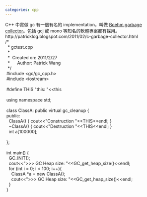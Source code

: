 ```yaml
---
categories: cpp
---
```

<div>C++ 中實做 gc 有一個有名的 implementation，叫做 <a href="http://www.hpl.hp.com/personal/Hans_Boehm/gc/">Boehm garbage collector</a>。包括 gcj 或 mono 等知名的軟體專案都有採用。</div><div>http://patricklog.blogspot.com/2011/02/c-garbage-collector.html</div><div>/*<br />&nbsp; * gctest.cpp<br />&nbsp; *<br />&nbsp; *&nbsp; Created on: 2011/2/27<br />&nbsp; *&nbsp;&nbsp;&nbsp;&nbsp;&nbsp; Author: Patrick Wang<br />&nbsp; */<br />&nbsp;#include &lt;gc/gc_cpp.h&gt;<br />&nbsp;#include &lt;iostream&gt;<br />&nbsp;<br />&nbsp;#define THIS "this: "&lt;&lt;this<br />&nbsp;<br />&nbsp;using namespace std;<br />&nbsp;<br />&nbsp;class ClassA: public virtual gc_cleanup {<br />&nbsp;public:<br />&nbsp;&nbsp; ClassA() { cout&lt;&lt;"Construction "&lt;&lt;THIS&lt;&lt;endl; }<br />&nbsp;&nbsp; ~ClassA() { cout&lt;&lt;"Destruction "&lt;&lt;THIS&lt;&lt;endl; }<br />&nbsp;&nbsp; int a[100000];<br />&nbsp;<br />&nbsp;};<br />&nbsp;<br />&nbsp;int main() {<br />&nbsp;&nbsp; GC_INIT();<br />&nbsp;&nbsp; cout&lt;&lt;"&gt;&gt;&gt; GC Heap size: "&lt;&lt;GC_get_heap_size()&lt;&lt;endl;<br />&nbsp;&nbsp; for (int i = 0; i &lt; 100; i++){<br />&nbsp;&nbsp;&nbsp;&nbsp; ClassA *a = new ClassA();<br />&nbsp;&nbsp;&nbsp;&nbsp; cout&lt;&lt;"&gt;&gt;&gt; GC Heap size: "&lt;&lt;GC_get_heap_size()&lt;&lt;endl;<br />&nbsp;&nbsp; }<br />&nbsp;}</div>